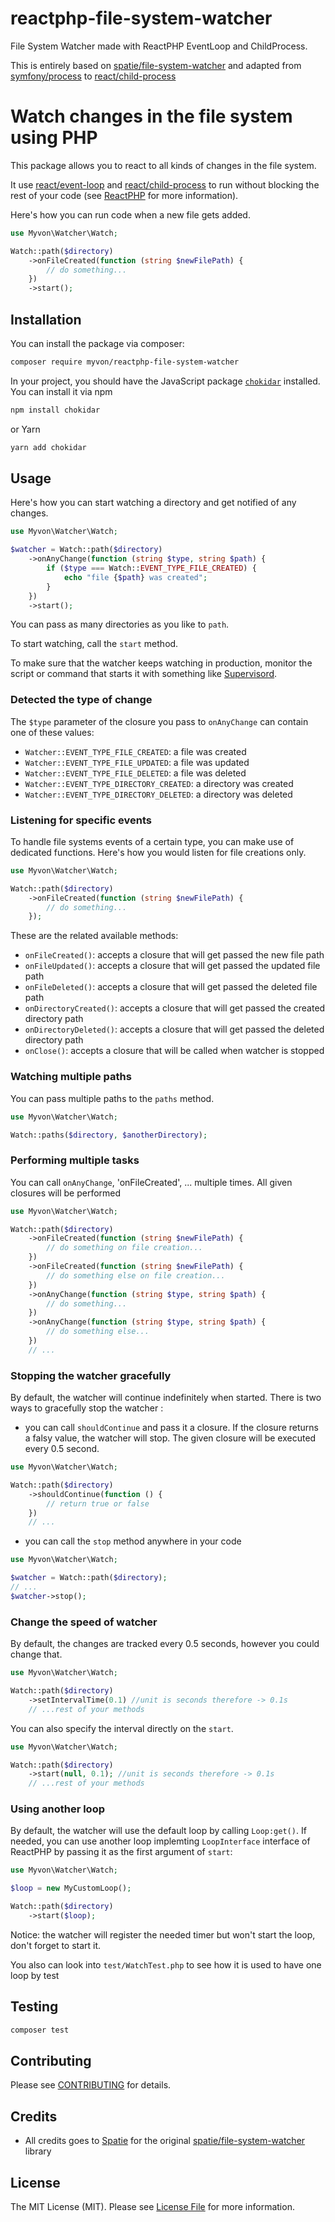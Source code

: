 # reactphp-file-system-watcher
File System Watcher made with ReactPHP EventLoop and ChildProcess.

This is entirely based on [spatie/file-system-watcher](https://github.com/spatie/file-system-watcher) and
adapted from [symfony/process](https://github.com/symfony/process) to [react/child-process](https://github.com/reactphp/child-process)

# Watch changes in the file system using PHP

This package allows you to react to all kinds of changes in the file system.

It use [react/event-loop](https://github.com/reactphp/event-loop) and [react/child-process](https://github.com/reactphp/child-process) to run without blocking the rest of your code (see [ReactPHP](https://reactphp.org/) for more information). 


Here's how you can run code when a new file gets added.

```php
use Myvon\Watcher\Watch;

Watch::path($directory)
    ->onFileCreated(function (string $newFilePath) {
        // do something...
    })
    ->start();
```

## Installation

You can install the package via composer:

```bash
composer require myvon/reactphp-file-system-watcher
```

In your project, you should have the JavaScript package [`chokidar`](https://github.com/paulmillr/chokidar) installed. You can install it via npm

```bash
npm install chokidar
```

or Yarn

```bash
yarn add chokidar
```

## Usage

Here's how you can start watching a directory and get notified of any changes.

```php
use Myvon\Watcher\Watch;

$watcher = Watch::path($directory)
    ->onAnyChange(function (string $type, string $path) {
        if ($type === Watch::EVENT_TYPE_FILE_CREATED) {
            echo "file {$path} was created";
        }
    })
    ->start();
```

You can pass as many directories as you like to `path`.

To start watching, call the `start` method. 

To make sure that the watcher keeps watching in production, monitor the script or command that starts it with something like [Supervisord](http://supervisord.org).

### Detected the type of change

The `$type` parameter of the closure you pass to `onAnyChange` can contain one of these values:

- `Watcher::EVENT_TYPE_FILE_CREATED`: a file was created
- `Watcher::EVENT_TYPE_FILE_UPDATED`: a file was updated
- `Watcher::EVENT_TYPE_FILE_DELETED`: a file was deleted
- `Watcher::EVENT_TYPE_DIRECTORY_CREATED`: a directory was created
- `Watcher::EVENT_TYPE_DIRECTORY_DELETED`: a directory was deleted

### Listening for specific events

To handle file systems events of a certain type, you can make use of dedicated functions. Here's how you would listen for file creations only.

```php
use Myvon\Watcher\Watch;

Watch::path($directory)
    ->onFileCreated(function (string $newFilePath) {
        // do something...
    });
```

These are the related available methods:

- `onFileCreated()`: accepts a closure that will get passed the new file path
- `onFileUpdated()`: accepts a closure that will get passed the updated file path
- `onFileDeleted()`: accepts a closure that will get passed the deleted file path
- `onDirectoryCreated()`: accepts a closure that will get passed the created directory path
- `onDirectoryDeleted()`: accepts a closure that will get passed the deleted directory path
- `onClose()`: accepts a closure that will be called when watcher is stopped
### Watching multiple paths

You can pass multiple paths to the `paths` method.

```php
use Myvon\Watcher\Watch;

Watch::paths($directory, $anotherDirectory);
```

### Performing multiple tasks

You can call `onAnyChange`, 'onFileCreated', ... multiple times. All given closures will be performed

```php
use Myvon\Watcher\Watch;

Watch::path($directory)
    ->onFileCreated(function (string $newFilePath) {
        // do something on file creation...
    })
    ->onFileCreated(function (string $newFilePath) {
        // do something else on file creation...
    })
    ->onAnyChange(function (string $type, string $path) {
        // do something...
    })
    ->onAnyChange(function (string $type, string $path) {
        // do something else...
    })
    // ...
```

### Stopping the watcher gracefully

By default, the watcher will continue indefinitely when started. 
There is two ways to gracefully stop the watcher :

- you can call `shouldContinue` and pass it a closure. If the closure returns a falsy value, the watcher will stop. The given closure will be executed every 0.5 second.

```php
use Myvon\Watcher\Watch;

Watch::path($directory)
    ->shouldContinue(function () {
        // return true or false
    })
    // ...
```
- you can call the `stop` method anywhere in your code 

```php
use Myvon\Watcher\Watch;

$watcher = Watch::path($directory);
// ...
$watcher->stop();
```
### Change the speed of watcher

By default, the changes are tracked every 0.5 seconds, however you could change that.

```php
use Myvon\Watcher\Watch;

Watch::path($directory)
    ->setIntervalTime(0.1) //unit is seconds therefore -> 0.1s
    // ...rest of your methods
```

You can also specify the interval directly on the `start`. 


```php
use Myvon\Watcher\Watch;

Watch::path($directory)
    ->start(null, 0.1); //unit is seconds therefore -> 0.1s
    // ...rest of your methods
```

### Using another loop

By default, the watcher will use the default loop by calling `Loop:get()`. If needed, you can use another loop implemting `LoopInterface` interface of ReactPHP by passing it as the first argument of `start`:

```php
use Myvon\Watcher\Watch;

$loop = new MyCustomLoop();

Watch::path($directory)
    ->start($loop);
```
Notice: the watcher will register the needed timer but won't start the loop, don't forget to start it.

You also can look into `test/WatchTest.php` to see how it is used to have one loop by test 
## Testing

```bash
composer test
```

## Contributing

Please see [CONTRIBUTING](https://github.com/myvon/reactphp-file-system-watcher/blob/main/CONTRIBUTING.md) for details.

## Credits

- All credits goes to [Spatie](https://github.com/spatie) for the original [spatie/file-system-watcher](https://github.com/spatie/file-system-watcher) library 

## License

The MIT License (MIT). Please see [License File](LICENSE.md) for more information.


